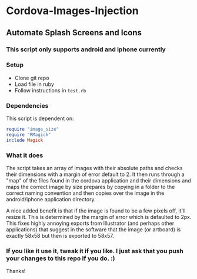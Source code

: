 # Cordova-Images-Injection
## Automate Splash Screens and Icons

### This script only supports android and iphone currently

### Setup

- Clone git repo
- Load file in ruby
- Follow instructions in ```test.rb```
 
### Dependencies
This script is dependent on:
```ruby
require "image_size"
require "RMagick"
include Magick
```

### What it does
The script takes an array of images with their absolute paths and checks their dimensions with a margin of error default to 2.  It then runs through a "map" of the files found in the cordova application and their dimensions and maps the correct image by size prepares by copying in a folder to the correct naming convention and then copies over the image in the android/iphone application directory.

A nice added benefit is that if the image is found to be a few pixels off, it'll resize it.  This is determined by the margin of error which is defaulted to 2px.  This fixes highly annoying exports from Illustrator (and perhaps other applications) that suggest in the software that the image (or artboard) is exactly 58x58 but then is exported to 58x57.

### If you like it use it, tweak it if you like.  I just ask that you push your changes to this repo if you do. :)

Thanks!
